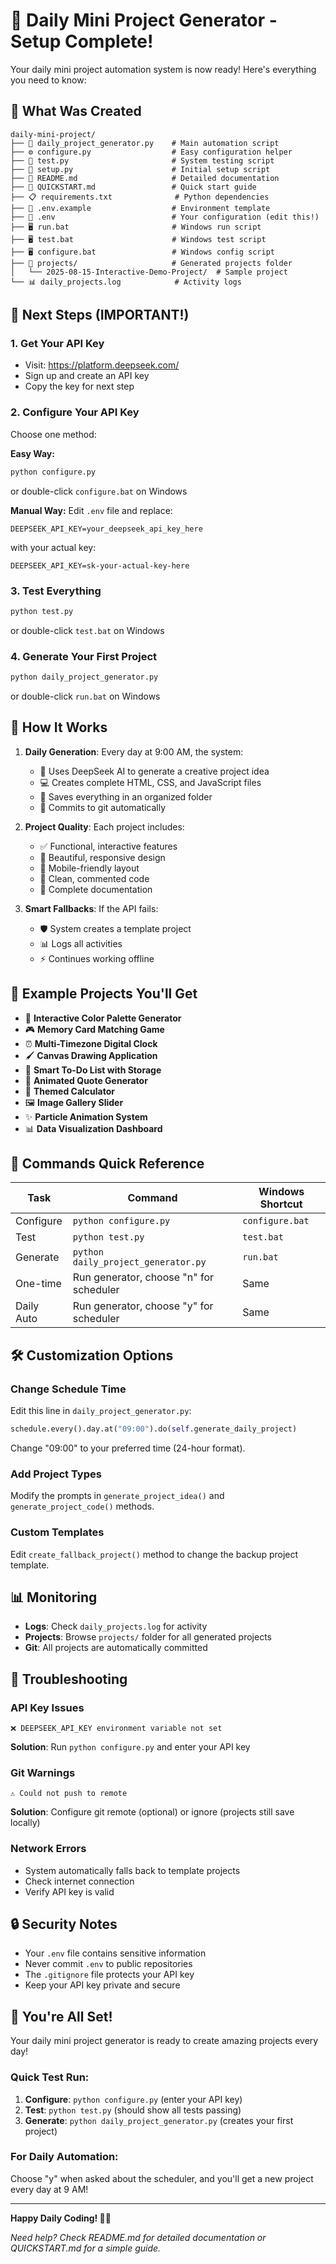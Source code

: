# 🎉 Daily Mini Project Generator - Setup Complete!

Your daily mini project automation system is now ready! Here's everything you need to know:

## 📁 What Was Created

```
daily-mini-project/
├── 📜 daily_project_generator.py    # Main automation script
├── ⚙️ configure.py                  # Easy configuration helper
├── 🧪 test.py                       # System testing script
├── 🔧 setup.py                      # Initial setup script
├── 📖 README.md                     # Detailed documentation
├── 🚀 QUICKSTART.md                 # Quick start guide
├── 📋 requirements.txt              # Python dependencies
├── 🔐 .env.example                  # Environment template
├── 🔐 .env                          # Your configuration (edit this!)
├── 🖥️ run.bat                       # Windows run script
├── 🖥️ test.bat                      # Windows test script
├── 🖥️ configure.bat                 # Windows config script
├── 📂 projects/                     # Generated projects folder
│   └── 2025-08-15-Interactive-Demo-Project/  # Sample project
└── 📊 daily_projects.log            # Activity logs
```

## 🔑 Next Steps (IMPORTANT!)

### 1. Get Your API Key
- Visit: https://platform.deepseek.com/
- Sign up and create an API key
- Copy the key for next step

### 2. Configure Your API Key
Choose one method:

**Easy Way:**
```bash
python configure.py
```
or double-click `configure.bat` on Windows

**Manual Way:**
Edit `.env` file and replace:
```
DEEPSEEK_API_KEY=your_deepseek_api_key_here
```
with your actual key:
```
DEEPSEEK_API_KEY=sk-your-actual-key-here
```

### 3. Test Everything
```bash
python test.py
```
or double-click `test.bat` on Windows

### 4. Generate Your First Project
```bash
python daily_project_generator.py
```
or double-click `run.bat` on Windows

## 🎯 How It Works

1. **Daily Generation**: Every day at 9:00 AM, the system:
   - 🤖 Uses DeepSeek AI to generate a creative project idea
   - 💻 Creates complete HTML, CSS, and JavaScript files
   - 📁 Saves everything in an organized folder
   - 🔄 Commits to git automatically

2. **Project Quality**: Each project includes:
   - ✅ Functional, interactive features
   - 🎨 Beautiful, responsive design
   - 📱 Mobile-friendly layout
   - 📝 Clean, commented code
   - 📖 Complete documentation

3. **Smart Fallbacks**: If the API fails:
   - 🛡️ System creates a template project
   - 📊 Logs all activities
   - ⚡ Continues working offline

## 🎨 Example Projects You'll Get

- 🌈 **Interactive Color Palette Generator**
- 🎮 **Memory Card Matching Game**
- ⏰ **Multi-Timezone Digital Clock**
- 🖌️ **Canvas Drawing Application**
- 📝 **Smart To-Do List with Storage**
- 🎲 **Animated Quote Generator**
- 🧮 **Themed Calculator**
- 🖼️ **Image Gallery Slider**
- ✨ **Particle Animation System**
- 📊 **Data Visualization Dashboard**

## 🔧 Commands Quick Reference

| Task | Command | Windows Shortcut |
|------|---------|------------------|
| Configure | `python configure.py` | `configure.bat` |
| Test | `python test.py` | `test.bat` |
| Generate | `python daily_project_generator.py` | `run.bat` |
| One-time | Run generator, choose "n" for scheduler | Same |
| Daily Auto | Run generator, choose "y" for scheduler | Same |

## 🛠️ Customization Options

### Change Schedule Time
Edit this line in `daily_project_generator.py`:
```python
schedule.every().day.at("09:00").do(self.generate_daily_project)
```
Change "09:00" to your preferred time (24-hour format).

### Add Project Types
Modify the prompts in `generate_project_idea()` and `generate_project_code()` methods.

### Custom Templates
Edit `create_fallback_project()` method to change the backup project template.

## 📊 Monitoring

- **Logs**: Check `daily_projects.log` for activity
- **Projects**: Browse `projects/` folder for all generated projects
- **Git**: All projects are automatically committed

## 🚨 Troubleshooting

### API Key Issues
```
❌ DEEPSEEK_API_KEY environment variable not set
```
**Solution**: Run `python configure.py` and enter your API key

### Git Warnings
```
⚠️ Could not push to remote
```
**Solution**: Configure git remote (optional) or ignore (projects still save locally)

### Network Errors
- System automatically falls back to template projects
- Check internet connection
- Verify API key is valid

## 🔒 Security Notes

- Your `.env` file contains sensitive information
- Never commit `.env` to public repositories
- The `.gitignore` file protects your API key
- Keep your API key private and secure

## 🎊 You're All Set!

Your daily mini project generator is ready to create amazing projects every day!

### Quick Test Run:
1. **Configure**: `python configure.py` (enter your API key)
2. **Test**: `python test.py` (should show all tests passing)
3. **Generate**: `python daily_project_generator.py` (creates your first project)

### For Daily Automation:
Choose "y" when asked about the scheduler, and you'll get a new project every day at 9 AM!

---

**Happy Daily Coding! 🚀✨**

*Need help? Check README.md for detailed documentation or QUICKSTART.md for a simple guide.*
